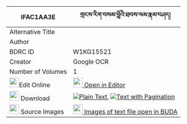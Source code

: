 |IFAC1AA3E|གྲངས་རིག་བསམ་བློའི་ཐབས་ལམ་རྣམ་བཤད། 
| --- | --- 
|Alternative Title |
|Author | 
|BDRC ID | W1KG15521
|Creator | Google OCR
|Number of Volumes| 1
|<img width="25" src="https://img.icons8.com/color/25/000000/edit-property.png">Edit Online| [<img width="25" src="https://avatars.githubusercontent.com/u/45091458?s=200&v=4"> Open in Editor](http://editor.openpecha.org/IFAC1AA3E)
|<img width="25" src="https://img.icons8.com/fluent/48/000000/download-2.png"/>  Download | [![](https://img.icons8.com/color/20/000000/txt.png)Plain Text](https://github.com/Openpecha/IFAC1AA3E/releases/download/v1/drang_rik_samlo_i_tablam_namsh_plain_IFAC1AA3E.zip), [![](https://img.icons8.com/color/20/000000/txt.png)Text with Pagination](https://github.com/Openpecha/IFAC1AA3E/releases/download/v1/drang_rik_samlo_i_tablam_namsh_pages_IFAC1AA3E.zip)
|<img width="25" src="https://img.icons8.com/plasticine/100/000000/pictures-folder.png"/>  Source Images | [<img width="25" src="https://library.bdrc.io/icons/BUDA-small.svg"> Images of text file open in BUDA](https://library.bdrc.io/show/bdr:W1KG15521)